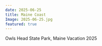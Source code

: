 ```yaml
---
date: 2025-06-25
title: Maine Coast
Image: 2025-06-25.jpg
featured: true
---
```


Owls Head State Park, Maine Vacation 2025